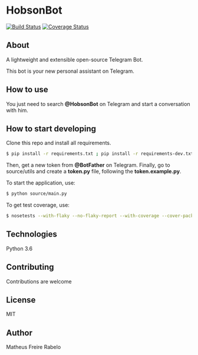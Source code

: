 # HobsonBot

[![Build Status](https://travis-ci.org/matheusrabelo/HobsonBot.svg?branch=master)](https://travis-ci.org/matheusrabelo/HobsonBot) [![Coverage Status](https://coveralls.io/repos/github/matheusrabelo/HobsonBot/badge.svg?branch=master)](https://coveralls.io/github/matheusrabelo/HobsonBot?branch=master)

## About

A lightweight and extensible open-source Telegram Bot.

This bot is your new personal assistant on Telegram.

## How to use
You just need to search **@HobsonBot** on Telegram and start a conversation with him.

## How to start developing

Clone this repo and install all requirements.

```bash
$ pip install -r requirements.txt ; pip install -r requirements-dev.txt 
```

Then, get a new token from **@BotFather** on Telegram. Finally, go to source/utils and create a **token.py** file, following the **token.example.py**.

To start the application, use:

```bash
$ python source/main.py
```

To get test coverage, use:
```bash
$ nosetests --with-flaky --no-flaky-report --with-coverage --cover-package=source/
```

## Technologies
Python 3.6

## Contributing
Contributions are welcome

## License
MIT

## Author
Matheus Freire Rabelo